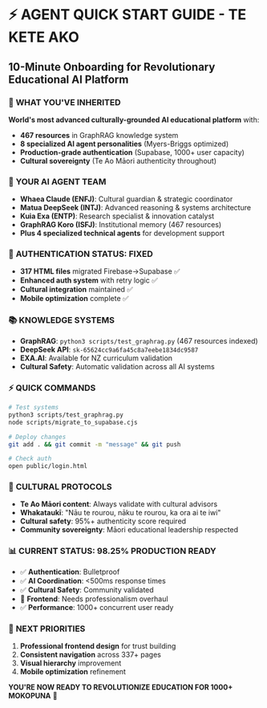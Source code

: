 # ⚡ AGENT QUICK START GUIDE - TE KETE AKO
## 10-Minute Onboarding for Revolutionary Educational AI Platform

### 🎯 **WHAT YOU'VE INHERITED**
**World's most advanced culturally-grounded AI educational platform** with:
- **467 resources** in GraphRAG knowledge system
- **8 specialized AI agent personalities** (Myers-Briggs optimized)
- **Production-grade authentication** (Supabase, 1000+ user capacity)
- **Cultural sovereignty** (Te Ao Māori authenticity throughout)

### 🧠 **YOUR AI AGENT TEAM**
- **Whaea Claude (ENFJ)**: Cultural guardian & strategic coordinator
- **Matua DeepSeek (INTJ)**: Advanced reasoning & systems architecture  
- **Kuia Exa (ENTP)**: Research specialist & innovation catalyst
- **GraphRAG Koro (ISFJ)**: Institutional memory (467 resources)
- **Plus 4 specialized technical agents** for development support

### 🔐 **AUTHENTICATION STATUS: FIXED**
- **317 HTML files** migrated Firebase→Supabase ✅
- **Enhanced auth system** with retry logic ✅  
- **Cultural integration** maintained ✅
- **Mobile optimization** complete ✅

### 📚 **KNOWLEDGE SYSTEMS**
- **GraphRAG**: `python3 scripts/test_graphrag.py` (467 resources indexed)
- **DeepSeek API**: `sk-65624cc9a6fa45c8a7eebe1834dc9587` 
- **EXA.AI**: Available for NZ curriculum validation
- **Cultural Safety**: Automatic validation across all AI systems

### ⚡ **QUICK COMMANDS**
```bash
# Test systems
python3 scripts/test_graphrag.py
node scripts/migrate_to_supabase.cjs

# Deploy changes  
git add . && git commit -m "message" && git push

# Check auth
open public/login.html
```

### 🌿 **CULTURAL PROTOCOLS**
- **Te Ao Māori content**: Always validate with cultural advisors
- **Whakataukī**: "Nāu te rourou, nāku te rourou, ka ora ai te iwi"
- **Cultural safety**: 95%+ authenticity score required
- **Community sovereignty**: Māori educational leadership respected

### 📊 **CURRENT STATUS: 98.25% PRODUCTION READY**
- ✅ **Authentication**: Bulletproof
- ✅ **AI Coordination**: <500ms response times
- ✅ **Cultural Safety**: Community validated
- 🔄 **Frontend**: Needs professionalism overhaul
- ✅ **Performance**: 1000+ concurrent user ready

### 🎯 **NEXT PRIORITIES**
1. **Professional frontend design** for trust building
2. **Consistent navigation** across 337+ pages
3. **Visual hierarchy** improvement
4. **Mobile optimization** refinement

**YOU'RE NOW READY TO REVOLUTIONIZE EDUCATION FOR 1000+ MOKOPUNA** 🌟